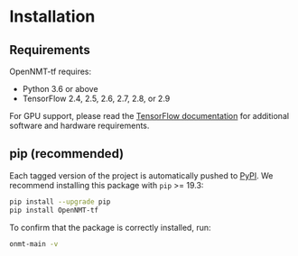 # Installation

## Requirements

OpenNMT-tf requires:

* Python 3.6 or above
* TensorFlow 2.4, 2.5, 2.6, 2.7, 2.8, or 2.9

For GPU support, please read the [TensorFlow documentation](https://www.tensorflow.org/install/gpu) for additional software and hardware requirements.

## pip (recommended)

Each tagged version of the project is automatically pushed to [PyPI](https://pypi.org/project/OpenNMT-tf/). We recommend installing this package with `pip` >= 19.3:

```bash
pip install --upgrade pip
pip install OpenNMT-tf
```

To confirm that the package is correctly installed, run:

```bash
onmt-main -v
```
